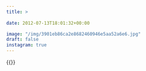 ```yaml
---
title: >
  
date: 2012-07-13T18:01:32+00:00

image: "/img/3901eb86ca2e8682460946e5aa52a6e6.jpg"
draft: false
instagram: true
---
```


{{<photo src="/img/3901eb86ca2e8682460946e5aa52a6e6.jpg">}}
